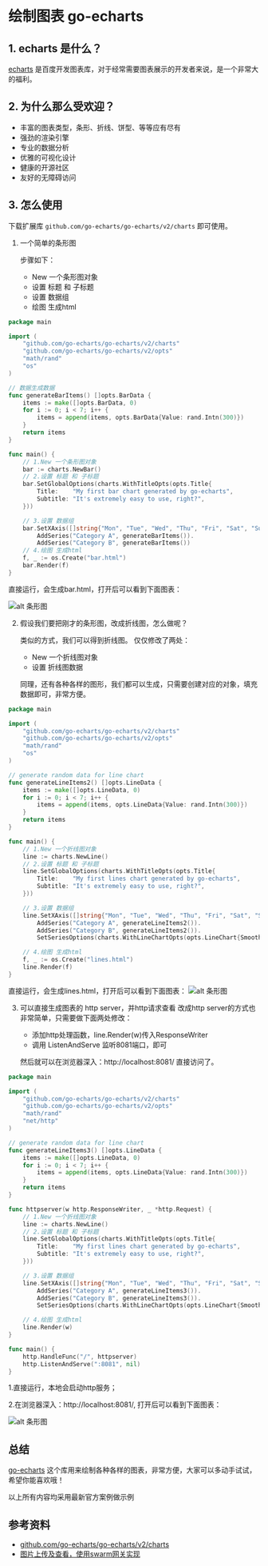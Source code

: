 # 绘制图表 go-echarts

## 1. echarts 是什么？

[echarts](https://echarts.apache.org/zh/index.html) 是百度开发图表库，对于经常需要图表展示的开发者来说，是一个非常大的福利。

## 2. 为什么那么受欢迎？

- 丰富的图表类型，条形、折线、饼型、等等应有尽有
- 强劲的渲染引擎
- 专业的数据分析 
- 优雅的可视化设计
- 健康的开源社区
- 友好的无障碍访问

## 3. 怎么使用

下载扩展库 `github.com/go-echarts/go-echarts/v2/charts` 即可使用。

1. 一个简单的条形图

   步骤如下：
    - New 一个条形图对象
    - 设置 标题 和 子标题
    - 设置 数据组
    - 绘图 生成html
   
```go
package main

import (
	"github.com/go-echarts/go-echarts/v2/charts"
	"github.com/go-echarts/go-echarts/v2/opts"
	"math/rand"
	"os"
)

// 数据生成数据
func generateBarItems() []opts.BarData {
	items := make([]opts.BarData, 0)
	for i := 0; i < 7; i++ {
		items = append(items, opts.BarData{Value: rand.Intn(300)})
	}
	return items
}

func main() {
	// 1.New 一个条形图对象
	bar := charts.NewBar()
	// 2.设置 标题 和 子标题
	bar.SetGlobalOptions(charts.WithTitleOpts(opts.Title{
		Title:    "My first bar chart generated by go-echarts",
		Subtitle: "It's extremely easy to use, right?",
	}))

	// 3.设置 数据组
	bar.SetXAxis([]string{"Mon", "Tue", "Wed", "Thu", "Fri", "Sat", "Sun"}).
		AddSeries("Category A", generateBarItems()).
		AddSeries("Category B", generateBarItems())
	// 4.绘图 生成html
	f, _ := os.Create("bar.html")
	bar.Render(f)
}
```
直接运行，会生成bar.html，打开后可以看到下面图表：

![alt 条形图](https://swarm-gateways.net/bzz:/6e23c60bdfc6dbf9aa35d1e8eaa0a329701bab19c511cb81589cbd6f0aef9ad6/tu-tiao.png)



2. 假设我们要把刚才的条形图，改成折线图，怎么做呢？

   类似的方式，我们可以得到折线图。
   仅仅修改了两处：
   - New 一个折线图对象
   - 设置 折线图数据
   
   同理，还有各种各样的图形，我们都可以生成，只需要创建对应的对象，填充数据即可，非常方便。

```go
package main

import (
	"github.com/go-echarts/go-echarts/v2/charts"
	"github.com/go-echarts/go-echarts/v2/opts"
	"math/rand"
	"os"
)

// generate random data for line chart
func generateLineItems2() []opts.LineData {
	items := make([]opts.LineData, 0)
	for i := 0; i < 7; i++ {
		items = append(items, opts.LineData{Value: rand.Intn(300)})
	}
	return items
}

func main() {
	// 1.New 一个折线图对象
	line := charts.NewLine()
	// 2.设置 标题 和 子标题
	line.SetGlobalOptions(charts.WithTitleOpts(opts.Title{
		Title:    "My first lines chart generated by go-echarts",
		Subtitle: "It's extremely easy to use, right?",
	}))

	// 3.设置 数据组
	line.SetXAxis([]string{"Mon", "Tue", "Wed", "Thu", "Fri", "Sat", "Sun"}).
		AddSeries("Category A", generateLineItems2()).
		AddSeries("Category B", generateLineItems2()).
		SetSeriesOptions(charts.WithLineChartOpts(opts.LineChart{Smooth: true}))

	// 4.绘图 生成html
	f, _ := os.Create("lines.html")
	line.Render(f)
}

```

直接运行，会生成lines.html，打开后可以看到下面图表：
![alt 条形图](https://swarm-gateways.net/bzz:/cb210e915ce312d778890acfb115dc24c3469e66e39ef4dd997e43edefb514cb/tu-zhexian.png)

3. 可以直接生成图表的 http server，并http请求查看
    改成http server的方式也非常简单，只需要做下面两处修改：
    - 添加http处理函数，line.Render(w)传入ResponseWriter
    - 调用 ListenAndServe 监听8081端口，即可
    
    然后就可以在浏览器深入：http://localhost:8081/ 直接访问了。

```go
package main

import (
	"github.com/go-echarts/go-echarts/v2/charts"
	"github.com/go-echarts/go-echarts/v2/opts"
	"math/rand"
	"net/http"
)

// generate random data for line chart
func generateLineItems3() []opts.LineData {
	items := make([]opts.LineData, 0)
	for i := 0; i < 7; i++ {
		items = append(items, opts.LineData{Value: rand.Intn(300)})
	}
	return items
}

func httpserver(w http.ResponseWriter, _ *http.Request) {
	// 1.New 一个折线图对象
	line := charts.NewLine()
	// 2.设置 标题 和 子标题
	line.SetGlobalOptions(charts.WithTitleOpts(opts.Title{
		Title:    "My first lines chart generated by go-echarts",
		Subtitle: "It's extremely easy to use, right?",
	}))

	// 3.设置 数据组
	line.SetXAxis([]string{"Mon", "Tue", "Wed", "Thu", "Fri", "Sat", "Sun"}).
		AddSeries("Category A", generateLineItems3()).
		AddSeries("Category B", generateLineItems3()).
		SetSeriesOptions(charts.WithLineChartOpts(opts.LineChart{Smooth: true}))

	// 4.绘图 生成html
	line.Render(w)
}

func main() {
	http.HandleFunc("/", httpserver)
	http.ListenAndServe(":8081", nil)
}
```

1.直接运行，本地会启动http服务；

2.在浏览器深入：http://localhost:8081/, 打开后可以看到下面图表：

![alt 条形图](https://swarm-gateways.net/bzz:/1175e1f77a0fadf1e6a76b293823101d1bb9c92d0d703d943f576b1d17f72897/tu-http.png)


## 总结

[go-echarts](github.com/go-echarts/go-echarts/v2/charts) 这个库用来绘制各种各样的图表，非常方便，大家可以多动手试试，希望你能喜欢哦！


以上所有内容均采用最新官方案例做示例
## 参考资料

- [github.com/go-echarts/go-echarts/v2/charts](github.com/go-echarts/go-echarts/v2/charts)
- [图片上传及查看，使用swarm网关实现](https://swarm-gateways.net/)